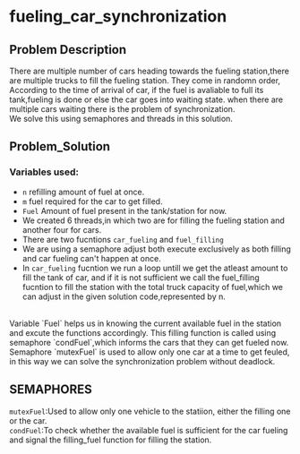 # fueling_car_synchronization
## Problem Description
There are multiple number of cars heading towards the fueling station,there are multiple trucks to fill the fueling station.
They come in randomn order, According to the time of arrival of car, if the fuel is avaliable to full its tank,fueling is done or else the car goes into waiting state.
when there are multiple cars waiting there is the problem of synchronization.
<br>
We solve this using semaphores and threads in this solution.
<br>
## Problem_Solution
### Variables used:
- `n` refilling amount of fuel at once.
- `m` fuel required for the car to get filled.
- `Fuel` Amount of fuel present in the tank/station for now.
- We created 6 threads,in which two are for filling the fueling station and another four for cars.
- There are two fucntions `car_fueling` and `fuel_filling`
- We are using a semaphore adjust both execute exclusively as both filling and car fueling can't happen at once.
- In `car_fueling` fucntion we run a loop untill we get the atleast amount to fill the tank of car, and if it is not sufficient we call the fuel_filling fucntion to fill the station 
with the total truck capacity of fuel,which we can adjust in the given solution code,represented by n.
<br>
Variable `Fuel` helps us in knowing the current available fuel in the station and excute the functions accordingly.
This filling function is called using semaphore `condFuel`,which informs the cars that they can get fueled now.
<br>
Semaphore `mutexFuel` is used to allow only one car at a time to get feuled, in this way we can solve the synchronization problem without deadlock.

## SEMAPHORES
`mutexFuel`:Used to allow only one vehicle to the statiion, either the filling one or the car. <br>
`condFuel`:To check whether the available fuel is sufficient for the car fueling and signal the filling_fuel function for filling the station.
